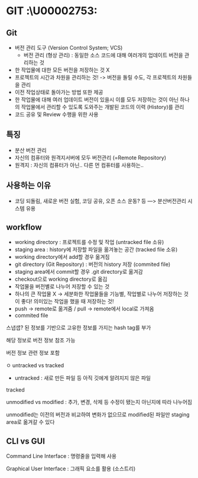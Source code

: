# GIT :\U00002753:

## **Git**

- 버전 관리 도구 (Version Control System; VCS)
  - 버전 관리 (형상 관리)
    : 동일한 소스 코드에 대해 여러개의 업데이트 버전을 관리하는 것
- 한 작업물에 대한 모든 버전을 저장하는 것 X
- 프로젝트의 시간과 차원을 관리하는 것! -> 버전을 돌릴 수도, 각 프로젝트의 차원들을 관리
- 이전 작업상태로 돌아가는 방법 또한 제공
- 한 작업물에 대해 여러 업데이트 버전이 있을시 이를 모두 저장하는 것이 아닌 하나의 작업물에서 관리할 수 있도록 도와주는 개발된 코드의 이력 (History)를 관리
- 코드 공유 및 Review 수행을 위한 사용
  <br>

## **특징**

- 분산 버전 관리
- 자신의 컴퓨터와 원격지서버에 모두 버전관리 (=Remote Repository)
- 원격지 : 자신의 컴퓨터가 아닌.. 다른 먼 컴퓨터를 사용하는..
  <br>

## **사용하는 이유**

- 코딩 되돌림, 새로운 버전 실험, 코딩 공유, 오픈 소스 운동? 등 —> 분산버전관리 시스템 유용
  <br>

## **workflow**

- working directory : 프로젝트를 수정 및 작업 (untracked file 소유)
- staging area : history에 저장할 파일을 옮겨놓는 공간 (tracked file 소유)
- working directory에서 add할 경우 옮겨짐
- git directory (Git Repository) : 버전의 history 저장 (commited file)
- staging area에서 commit할 경우 .git directory로 옮겨감
- checkout으로 working directory로 옮김
- 작업물을 버전별로 나누어 저장할 수 있는 것
- 하나의 큰 작업물 X -> 세분화한 작업물들을 기능별, 작업별로 나누어 저장하는 것이 좋다! 의미있는 작업을 했을 때 저장하는 것!
- push -> remote로 옮겨줌 / pull -> remote에서 local로 가져옴
- commited file

스냅샙? 된 정보를 기반으로 고유한 정보를 가지는 hash tag를 부가

해당 정보로 버전 정보 참조 가능

버전 정보 관련 정보 포함

ㅇ untracked vs tracked

- untracked : 새로 만든 파일 등 아직 깃에게 알려지지 않은 파일

tracked

unmodified vs modified : 추가, 변경, 삭제 등 수정이 됐는지 아닌지에 따라 나누어짐

unmodified는 이전의 버전과 비교하여 변화가 없으므로 modified된 파일만 staging area로 옮겨갈 수 있다
<br>

## **CLI vs GUI**

Command Line Interface : 명령줄을 입력해 사용

Graphical User Interface : 그래픽 요소를 활용 (소스트리)
